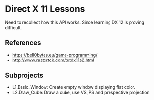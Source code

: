 # Direct X 11 Lessons
Need to recollect how this API works.
Since learning DX 12 is proving difficult.

## References
- https://bell0bytes.eu/game-programming/
- http://www.rastertek.com/tutdx11s2.html

## Subprojects
- L1.Basic_Window: Create empty window displaying flat color.
- L2.Draw_Cube: Draw a cube, use VS, PS and prespective projection